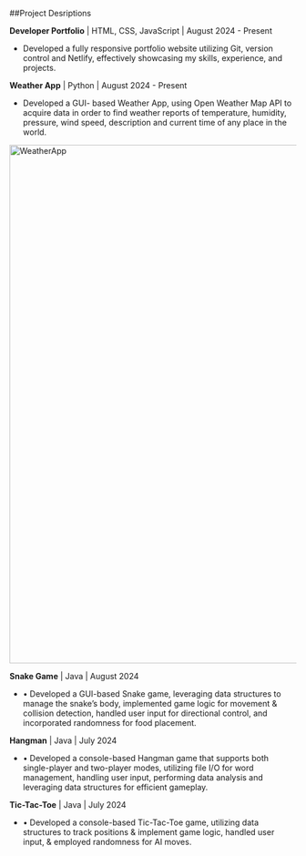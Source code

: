 ##Project Desriptions

**Developer Portfolio** | HTML, CSS, JavaScript | August 2024 - Present
- Developed a fully responsive portfolio website utilizing Git, version control and Netlify, effectively showcasing my skills, experience, and projects.
  
**Weather App** | Python | August 2024 - Present
- Developed a GUI- based Weather App, using Open Weather Map API to acquire data in order to find weather reports of temperature, humidity, pressure, wind speed, description and current time of any place in the world.
<img width="911" alt="WeatherApp" src="https://github.com/user-attachments/assets/83ba1a5d-e87f-4a23-990a-193b8906368c">
 
**Snake Game** | Java | August 2024
- •	Developed a GUI-based Snake game, leveraging data structures to manage the snake’s body, implemented game logic for movement & collision detection, handled user input for directional control, and incorporated randomness for food placement.

**Hangman** | Java | July 2024
- •	Developed a console-based Hangman game that supports both single-player and two-player modes, utilizing file I/O for word management, handling user input, performing data analysis and leveraging data structures for efficient gameplay.

**Tic-Tac-Toe** | Java | July 2024
- •	Developed a console-based Tic-Tac-Toe game, utilizing data structures to track positions & implement game logic, handled user input, & employed randomness for AI moves.






